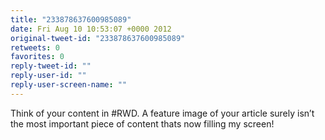 ```yaml
---
title: "233878637600985089"
date: Fri Aug 10 10:53:07 +0000 2012
original-tweet-id: "233878637600985089"
retweets: 0
favorites: 0
reply-tweet-id: ""
reply-user-id: ""
reply-user-screen-name: ""
---
```

Think of your content in #RWD. A feature image of your article surely isn’t the most important piece of content thats now filling my screen!
